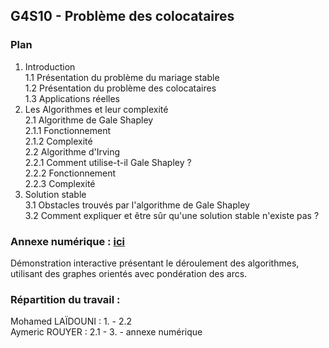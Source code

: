 ## G4S10 - Problème des colocataires

### Plan

1. Introduction\
   1.1 Présentation du problème du mariage stable\
   1.2 Présentation du problème des colocataires\
   1.3 Applications réelles
1. Les Algorithmes et leur complexité\
   2.1 Algorithme de Gale Shapley\
    2.1.1 Fonctionnement\
    2.1.2 Complexité\
   2.2 Algorithme d'Irving\
    2.2.1 Comment utilise-t-il Gale Shapley ?\
    2.2.2 Fonctionnement\
    2.2.3 Complexité
1. Solution stable\
   3.1 Obstacles trouvés par l'algorithme de Gale Shapley\
   3.2 Comment expliquer et être sûr qu'une solution stable n'existe pas ?

### Annexe numérique : [ici](https://docs.google.com/presentation/d/12gVfTqXWskSEo31JIrgMDtM8NyO91mQGmD2sAJUlm2U/edit?usp=sharing)

Démonstration interactive présentant le déroulement des algorithmes,
utilisant des graphes orientés avec pondération des arcs.

### Répartition du travail :

Mohamed LAÏDOUNI : 1. - 2.2\
Aymeric ROUYER : 2.1 - 3. - annexe numérique
